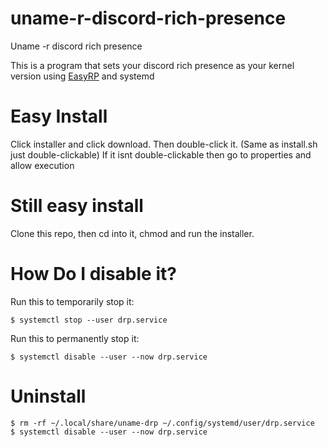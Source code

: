 # uname-r-discord-rich-presence
Uname -r discord rich presence


This is a program that sets your discord rich presence as your kernel version using [EasyRP](https://github.com/Pizzabelly/EasyRP) and systemd

# Easy Install

Click installer and click download. Then double-click it. (Same as install.sh just double-clickable) If it isnt double-clickable then go to properties and allow execution

# Still easy install
Clone this repo, then cd into it, chmod and run the installer.

# How Do I disable it?
Run this to temporarily stop it:
```
$ systemctl stop --user drp.service
```
Run this to permanently stop it:
```
$ systemctl disable --user --now drp.service
```
# Uninstall
```
$ rm -rf ~/.local/share/uname-drp ~/.config/systemd/user/drp.service
$ systemctl disable --user --now drp.service
```

